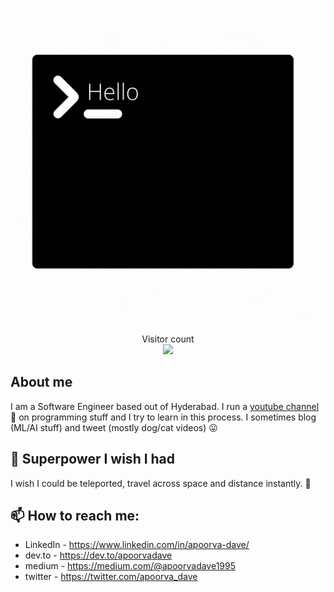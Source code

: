 ![Hello I'm Apoorva Dave](Hello.gif)
<p align="center"> 
  Visitor count<br>
  <img src="https://profile-counter.glitch.me/apoorva-dave/count.svg" />
</p>

## About me

I am a Software Engineer based out of Hyderabad. I run a [youtube channel](https://www.youtube.com/channel/UCaYQbIciTyBFMTRE2Zp81tw) 🎥 on programming stuff and I try to learn in this process. I sometimes blog (ML/AI stuff) and tweet (mostly dog/cat videos) 😛

## 🔭 Superpower I wish I had

I wish I could be teleported, travel across space and distance instantly. 🌌

## 📫 How to reach me: 

- LinkedIn - https://www.linkedin.com/in/apoorva-dave/
- dev.to - https://dev.to/apoorvadave
- medium - https://medium.com/@apoorvadave1995
- twitter - https://twitter.com/apoorva_dave
<!--
**apoorva-dave/apoorva-dave** is a ✨ _special_ ✨ repository because its `README.md` (this file) appears on your GitHub profile.

Here are some ideas to get you started:

- 🔭 I’m currently working on ...
- 🌱 I’m currently learning ...
- 👯 I’m looking to collaborate on ...
- 🤔 I’m looking for help with ...
- 💬 Ask me about ...
- 😄 Pronouns: ...
- ⚡ Fun fact: ...
-->
